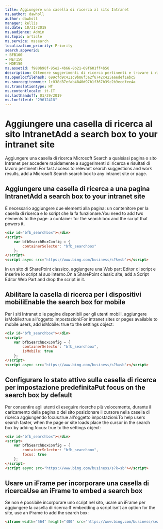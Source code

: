 ```yaml
---
title: Aggiungere una casella di ricerca al sito Intranet
ms.author: dawholl
author: dawholl
manager: kellis
ms.date: 10/31/2018
ms.audience: Admin
ms.topic: article
ms.service: mssearch
localization_priority: Priority
search.appverid:
- BFB160
- MET150
- MOE150
ms.assetid: f980b90f-95e2-4b66-8b21-69f601ff4b50
description: Ottenere suggerimenti di ricerca pertinenti e trovare i risultati di lavoro più velocemente aggiungendo una casella di ricerca Microsoft Search a un sito Intranet o una pagina.
ms.openlocfilehash: 699cfd9c411c9b86f3a2f8742c425aaedef1ebc5
ms.sourcegitcommit: 1c038d87efab4840d97b1f367b39e2b9ecdfee4a
ms.translationtype: HT
ms.contentlocale: it-IT
ms.lasthandoff: 01/29/2019
ms.locfileid: "29612418"
---
```

# <a name="add-a-search-box-to-your-intranet-site"></a><span data-ttu-id="16ab9-103">Aggiungere una casella di ricerca al sito Intranet</span><span class="sxs-lookup"><span data-stu-id="16ab9-103">Add a search box to your intranet site</span></span>

<span data-ttu-id="16ab9-104">Aggiungere una casella di ricerca Microsoft Search a qualsiasi pagina o sito Intranet per accedere rapidamente a suggerimenti di ricerca e risultati di lavoro pertinenti.</span><span class="sxs-lookup"><span data-stu-id="16ab9-104">For fast access to relevant search suggestions and work results, add a Microsoft Search search box to any intranet site or page.</span></span>
  
## <a name="add-a-search-box-to-an-intranet-page"></a><span data-ttu-id="16ab9-105">Aggiungere una casella di ricerca a una pagina Intranet</span><span class="sxs-lookup"><span data-stu-id="16ab9-105">Add a search box to your intranet site</span></span>

<span data-ttu-id="16ab9-106">È necessario aggiungere due elementi alla pagina: un contenitore per la casella di ricerca e lo script che la fa funzionare.</span><span class="sxs-lookup"><span data-stu-id="16ab9-106">You need to add two elements to the page: a container for the search box and the script that powers it.</span></span>
  
```html
<div id="bfb_searchbox"></div>
<script>
    var bfbSearchBoxConfig = {
        containerSelector: "bfb_searchbox"
    };
</script>
<script async src="https://www.bing.com/business/s?k=sb"></script>
```

<span data-ttu-id="16ab9-107">In un sito di SharePoint classico, aggiungere una Web part Editor di script e inserire lo script al suo interno.</span><span class="sxs-lookup"><span data-stu-id="16ab9-107">On a SharePoint classic site, add a Script Editor Web Part and drop the script in it.</span></span>
  
## <a name="enable-the-search-box-for-mobile"></a><span data-ttu-id="16ab9-108">Abilitare la casella di ricerca per i dispositivi mobili</span><span class="sxs-lookup"><span data-stu-id="16ab9-108">Enable the search box for mobile</span></span>

<span data-ttu-id="16ab9-109">Per i siti Intranet o le pagine disponibili per gli utenti mobili, aggiungere isMobile:true all'oggetto impostazioni:</span><span class="sxs-lookup"><span data-stu-id="16ab9-109">For intranet sites or pages available to mobile users, add isMobile: true to the settings object:</span></span>
  
```html
<div id="bfb_searchbox"></div>
<script>
    var bfbSearchBoxConfig = {
        containerSelector: "bfb_searchbox", 
        isMobile: true
    };
</script>
<script async src="https://www.bing.com/business/s?k=sb"></script>
```

## <a name="put-focus-on-the-search-box-by-default"></a><span data-ttu-id="16ab9-110">Configurare lo stato attivo sulla casella di ricerca per impostazione predefinita</span><span class="sxs-lookup"><span data-stu-id="16ab9-110">Put focus on the search box by default</span></span>

<span data-ttu-id="16ab9-111">Per consentire agli utenti di eseguire ricerche più velocemente, durante il caricamento della pagina o del sito posizionare il cursore nella casella di ricerca aggiungendo focus:true all'oggetto impostazioni:</span><span class="sxs-lookup"><span data-stu-id="16ab9-111">To help users search faster, when the page or site loads place the cursor in the search box by adding focus: true to the settings object:</span></span>
  
```html
<div id="bfb_searchbox"></div>
<script>
    var bfbSearchBoxConfig = {
        containerSelector: "bfb_searchbox",
        focus: true
    };
</script>
<script async src="https://www.bing.com/business/s?k=sb"></script>
```

## <a name="use-an-iframe-to-embed-a-search-box"></a><span data-ttu-id="16ab9-112">Usare un iFrame per incorporare una casella di ricerca</span><span class="sxs-lookup"><span data-stu-id="16ab9-112">Use an iFrame to embed a search box</span></span>

<span data-ttu-id="16ab9-113">Se non è possibile incorporare uno script nel sito, usare un iFrame per aggiungere la casella di ricerca:</span><span class="sxs-lookup"><span data-stu-id="16ab9-113">If embedding a script isn't an option for the site, use an iFrame to add the search box:</span></span>
  
```html
<iframe width="564" height="400" src="https://www.bing.com/business/searchbox"></iframe>
```
